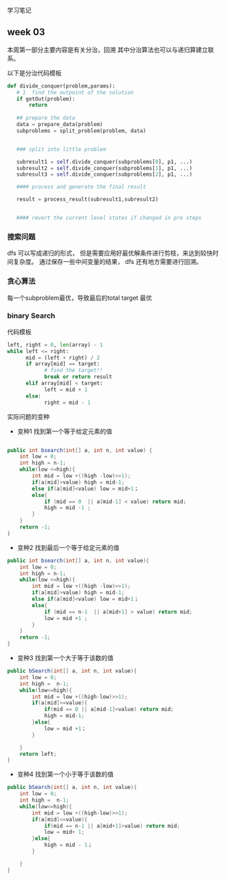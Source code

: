 学习笔记
## week 03
 本周第一部分主要内容是有关分治，回溯
 其中分治算法也可以与递归算建立联系。

 以下是分治代码模板

 ```python
 def divide_conquer(problem,params):
    # 1  find the outpoint of the solution
    if getOut(problem):
        return
    
    ## prepare the data
    data = prepare_data(problem) 
    subproblems = split_problem(problem, data)


    ### split into little problem

    subresult1 = self.divide_conquer(subproblems[0], p1, ...) 
    subresult2 = self.divide_conquer(subproblems[1], p1, ...) 
    subresult3 = self.divide_conquer(subproblems[2], p1, ...) 

    #### process and generate the final result

    result = process_result(subresult1,subresult2)


    #### revert the current level states if changed in pre steps


 ```



### 搜索问题

dfs 可以写成递归的形式，
但是需要应用好最优解条件进行剪枝，来达到较快时间复杂度。
通过保存一些中间变量的结果，
dfs 还有地方需要进行回溯。



### 贪心算法
每一个subproblem最优，导致最后的total target 最优

### binary Search

代码模板
```python
left, right = 0, len(array) - 1 
while left <= right: 
	  mid = (left + right) / 2 
	  if array[mid] == target: 
		    # find the target!! 
		    break or return result 
	  elif array[mid] < target: 
		    left = mid + 1 
	  else: 
		    right = mid - 1
```

实际问题的变种
 + 变种1
找到第一个等于给定元素的值
```java

public int bsearch(int[] a, int n, int value) {
    int low = 0;
    int high = n-1;
    while(low <=high){
        int mid = low +((high -low)>>1);
        if(a[mid]>value) high = mid-1;
        else if(a[mid]<value) low = mid+1；
        else{
            if (mid == 0  || a[mid-1] < value) return mid;
            high = mid -1 ;
        }
    }
    return -1;
}
```

+ 变种2
找到最后一个等于给定元素的值
```java
public int bsearch(int[] a, int n, int value){
    int low = 0;
    int high = n-1;
    while(low <=high){
        int mid = low +((high -low)>>1);
        if(a[mid]>value) high = mid-1;
        else if(a[mid]<value) low = mid+1；
        else{
            if (mid == n-1  || a[mid+1] > value) return mid;
            low = mid +1 ;
        }
    }
    return -1;
}
```

+ 变种3 找到第一个大于等于该数的值
```java
public bSearch(int[] a, int n, int value){
    int low = 0;
    int high =  n-1;
    while(low<=high){
        int mid = low +((high-low)>>1);
        if(a[mid]>=value){
            if(mid == 0 || a[mid-1]<value) return mid;
            high = mid-1;
        }else{
            low = mid +1；
        }

    }
    return left;
}
```
+ 变种4 找到第一个小于等于该数的值
```java
public bSearch(int[] a, int n, int value){
    int low = 0;
    int high =  n-1;
    while(low<=high){
        int mid = low +((high-low)>>1);
        if(a[mid]<=value){
            if(mid == n-1 || a[mid+1]>value) return mid;
            low = mid+ 1;
        }else{
            high = mid - 1；
        }

    }
}
```


 